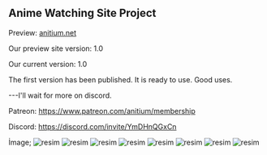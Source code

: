 Anime Watching Site Project
---
Preview: [anitium.net](https://anitium.net)

Our preview site version: 1.0

Our current version:  1.0

The first version has been published. It is ready to use. Good uses.

---I'll wait for more on discord.

Patreon: https://www.patreon.com/anitium/membership

Discord: https://discord.com/invite/YmDHnQGxCn

İmage;
![resim](https://github.com/qorenx/AnitiumNet/assets/101888025/c940294e-1a61-49e5-95cc-5d8daab2ce3a)
![resim](https://github.com/qorenx/AnitiumNet/assets/101888025/410bc887-a12b-45d9-b0ac-9aa8b36965c9)
![resim](https://github.com/qorenx/AnitiumNet/assets/101888025/0a78f911-f2ca-4e84-bb5a-3a1ada1d311d)
![resim](https://github.com/qorenx/AnitiumNet/assets/101888025/3f1302bd-cce5-40db-89d0-1413fdf1091e)
![resim](https://github.com/qorenx/AnitiumNet/assets/101888025/bccaf123-e3c0-4f1e-8403-012667f5ee4a)
![resim](https://github.com/qorenx/AnitiumNet/assets/101888025/a4de0906-dc9b-4d92-9a51-ffbae9c81328)
![resim](https://github.com/qorenx/AnitiumNet/assets/101888025/4d2b0c50-1a55-4883-bc87-75a76fdec017)
![resim](https://github.com/qorenx/AnitiumNet/assets/101888025/08f12a28-031c-4b3b-9fce-f8314f03ab33)















